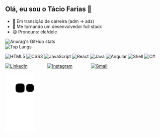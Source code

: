 ## Olá, eu sou o Tácio Farias 👋


- 🔭 Em transição de carreira (adm -> ads)
- 🌱 Me tornando um desenvolvedor full stack
- 😄 Pronouns: ele/dele

![Anurag's GitHub stats](https://github-readme-stats.vercel.app/api?username=taciopcfarias&show_icons=true&theme=transparent&card_width=450&include_all_commits=true)  
![Top Langs](https://github-readme-stats.vercel.app/api/top-langs/?username=taciopcfarias&layout=compact&theme=transparent&card_width=450&langs_count=6)


<p align="left">
  <img src="https://cdn.jsdelivr.net/gh/devicons/devicon/icons/html5/html5-original.svg" alt="HTML5" width="50" height="30"/>
  <img src="https://cdn.jsdelivr.net/gh/devicons/devicon/icons/css3/css3-original.svg" alt="CSS3" width="50" height="30"/>
  <img src="https://cdn.jsdelivr.net/gh/devicons/devicon/icons/javascript/javascript-original.svg" alt="JavaScript" width="50" height="30"/>
  <img src="https://cdn.jsdelivr.net/gh/devicons/devicon/icons/react/react-original.svg" alt="React" width="50" height="30"/>
  <img src="https://cdn.jsdelivr.net/gh/devicons/devicon/icons/java/java-original.svg" alt="Java" width="50" height="30"/>
  <img src="https://cdn.jsdelivr.net/gh/devicons/devicon/icons/angularjs/angularjs-original.svg" alt="Angular" width="50" height="30"/>
  <img src="https://cdn.jsdelivr.net/gh/devicons/devicon/icons/bash/bash-original.svg" alt="Shell" width="50" height="30"/>
  <img src="https://cdn.jsdelivr.net/gh/devicons/devicon/icons/csharp/csharp-original.svg" alt="C#" width="50" height="30"/>
</p>

[![LinkedIn](https://img.shields.io/badge/LinkedIn-0077B5?style=for-the-badge&logo=linkedin&logoColor=white)](https://www.linkedin.com/in/taciopcfarias/) &nbsp;&nbsp;&nbsp;&nbsp;&nbsp;&nbsp;&nbsp;&nbsp;&nbsp;&nbsp;&nbsp;&nbsp;&nbsp;&nbsp;
[![Instagram](https://img.shields.io/badge/Instagram-E4405F?style=for-the-badge&logo=instagram&logoColor=white)](https://www.instagram.com/taciopcfarias/)&nbsp;&nbsp;&nbsp;&nbsp;&nbsp;&nbsp;&nbsp;&nbsp;&nbsp;&nbsp;&nbsp;&nbsp;&nbsp;&nbsp;
[![Gmail](https://img.shields.io/badge/Gmail-D14836?style=for-the-badge&logo=gmail&logoColor=white)](mailto:taciopcfarias@gmail.com)

![snake gif](https://github.com/taciopcfarias/taciopcfarias/blob/output/github-contribution-grid-snake.svg)


